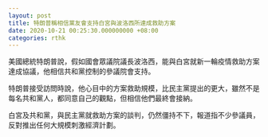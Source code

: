 ```yaml
---
layout: post
title: 特朗普稱相信黨友會支持白宮與波洛西所達成救助方案
date: 2020-10-21 00:25:30.000000000 +08:00
categories: rthk
---
```


美國總統特朗普說，假如國會眾議院議長波洛西，能與白宮就新一輪疫情救助方案達成協議，他相信共和黨控制的參議院會支持。

特朗普接受訪問時說，他心目中的方案救助規模，比民主黨提出的更大，雖然不是每名共和黨人，都同意自己的觀點，但相信他們最終會接納。

白宮及共和黨，與民主黨就救助方案的談判，仍然僵持不下，報道指不少參議員，反對推出任何大規模刺激經濟計劃。
